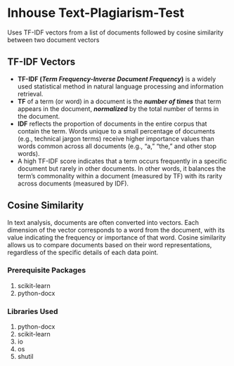# Inhouse Text-Plagiarism-Test
Uses TF-IDF vectors from a list of documents followed by cosine similarity between two document vectors

## TF-IDF Vectors
- **TF-IDF (_Term Frequency-Inverse Document Frequency_)** is a widely used statistical method in natural language processing and information retrieval.
- **TF** of a term (or word) in a document is the **_number of times_** that term appears in the document, **_normalized_** by the total number of terms in the document.
- **IDF** reflects the proportion of documents in the entire corpus that contain the term. Words unique to a small percentage of documents (e.g., technical jargon terms) receive higher importance values than words common across all documents (e.g., “a,” “the,” and other stop words).
- A high TF-IDF score indicates that a term occurs frequently in a specific document but rarely in other documents.
In other words, it balances the term’s commonality within a document (measured by TF) with its rarity across documents (measured by IDF).
## Cosine Similarity
In text analysis, documents are often converted into vectors. Each dimension of the vector corresponds to a word from the document, with its value indicating the frequency or importance of that word.
Cosine similarity allows us to compare documents based on their word representations, regardless of the specific details of each data point.
### Prerequisite Packages ###
1. scikit-learn
2. python-docx
### Libraries Used ###
1. python-docx
2. scikit-learn
3. io
4. os
5. shutil
